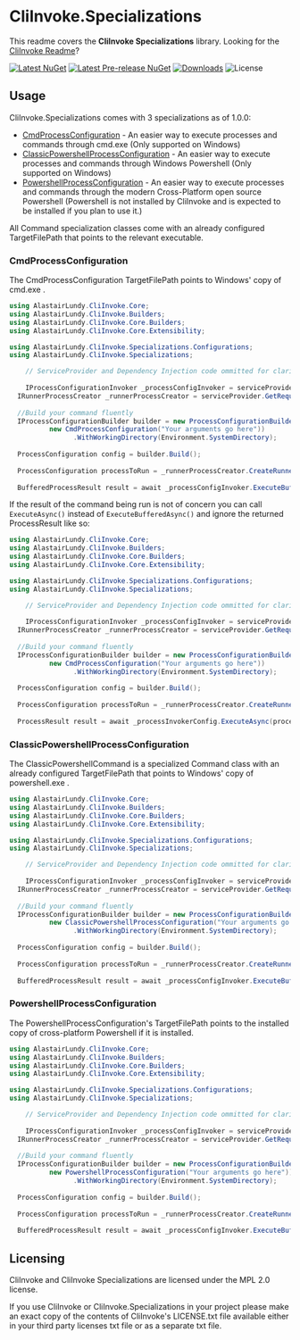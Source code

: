# CliInvoke.Specializations
This readme covers the **CliInvoke Specializations** library. Looking for the [CliInvoke Readme](https://github.com/alastairlundy/CliInvoke/blob/main/README.md)?


<!-- Badges -->
[![Latest NuGet](https://img.shields.io/nuget/v/AlastairLundy.CliInvoke.Specializations.svg)](https://www.nuget.org/packages/AlastairLundy.CliInvoke.Specializations/)
[![Latest Pre-release NuGet](https://img.shields.io/nuget/vpre/AlastairLundy.CliInvoke.Specializations.svg)](https://www.nuget.org/packages/AlastairLundy.CliInvoke.Specializations/)
[![Downloads](https://img.shields.io/nuget/dt/AlastairLundy.CliInvoke.Specializations.svg)](https://www.nuget.org/packages/AlastairLundy.CliInvoke.Specializations/)
![License](https://img.shields.io/github/license/alastairlundy/CliInvoke)

## Usage
CliInvoke.Specializations comes with 3 specializations as of 1.0.0: 
- [CmdProcessConfiguration](#cmdprocessconfiguration) - An easier way to execute processes and commands through cmd.exe (Only supported on Windows)
- [ClassicPowershellProcessConfiguration](#classicpowershellprocessconfiguration) - An easier way to execute processes and commands through Windows Powershell (Only supported on Windows)
- [PowershellProcessConfiguration](#powershellprocessconfiguration) - An easier way to execute processes and commands through the modern Cross-Platform open source Powershell (Powershell is not installed by CliInvoke and is expected to be installed if you plan to use it.)

All Command specialization classes come with an already configured TargetFilePath that points to the relevant executable.

### CmdProcessConfiguration
The CmdProcessConfiguration TargetFilePath points to Windows' copy of cmd.exe .

```csharp
using AlastairLundy.CliInvoke.Core;
using AlastairLundy.CliInvoke.Builders;
using AlastairLundy.CliInvoke.Core.Builders;
using AlastairLundy.CliInvoke.Core.Extensibility;

using AlastairLundy.CliInvoke.Specializations.Configurations;
using AlastairLundy.CliInvoke.Specializations;

    // ServiceProvider and Dependency Injection code ommitted for clarity
    
    IProcessConfigurationInvoker _processConfigInvoker = serviceProvider.GetRequiredService<IProcessConfigurationInvoker>();
  IRunnerProcessCreator _runnerProcessCreator = serviceProvider.GetRequiredService<IRunnerProcessCreator>();
  
  //Build your command fluently
  IProcessConfigurationBuilder builder = new ProcessConfigurationBuilder(
          new CmdProcessConfiguration("Your arguments go here"))
                .WithWorkingDirectory(Environment.SystemDirectory);
  
  ProcessConfiguration config = builder.Build();
  
  ProcessConfiguration processToRun = _runnerProcessCreator.CreateRunnerProcess(config);
  
  BufferedProcessResult result = await _processConfigInvoker.ExecuteBufferedAsync(processToRun);
```

If the result of the command being run is not of concern you can call ``ExecuteAsync()`` instead of ``ExecuteBufferedAsync()`` and ignore the returned ProcessResult like so:
```csharp
using AlastairLundy.CliInvoke.Core;
using AlastairLundy.CliInvoke.Builders;
using AlastairLundy.CliInvoke.Core.Builders;
using AlastairLundy.CliInvoke.Core.Extensibility;

using AlastairLundy.CliInvoke.Specializations.Configurations;
using AlastairLundy.CliInvoke.Specializations;

    // ServiceProvider and Dependency Injection code ommitted for clarity
    
    IProcessConfigurationInvoker _processConfigInvoker = serviceProvider.GetRequiredService<IProcessConfigurationInvoker>();
  IRunnerProcessCreator _runnerProcessCreator = serviceProvider.GetRequiredService<IRunnerProcessCreator>();
  
  //Build your command fluently
  IProcessConfigurationBuilder builder = new ProcessConfigurationBuilder(
          new CmdProcessConfiguration("Your arguments go here"))
                .WithWorkingDirectory(Environment.SystemDirectory);
  
  ProcessConfiguration config = builder.Build();
  
  ProcessConfiguration processToRun = _runnerProcessCreator.CreateRunnerProcess(config);
  
  ProcessResult result = await _processInvokerConfig.ExecuteAsync(processToRun);
```

### ClassicPowershellProcessConfiguration
The ClassicPowershellCommand is a specialized Command class with an already configured TargetFilePath that points to Windows' copy of powershell.exe .

```csharp
using AlastairLundy.CliInvoke.Core;
using AlastairLundy.CliInvoke.Builders;
using AlastairLundy.CliInvoke.Core.Builders;
using AlastairLundy.CliInvoke.Core.Extensibility;

using AlastairLundy.CliInvoke.Specializations.Configurations;
using AlastairLundy.CliInvoke.Specializations;

    // ServiceProvider and Dependency Injection code ommitted for clarity
    
    IProcessConfigurationInvoker _processConfigInvoker = serviceProvider.GetRequiredService<IProcessConfigurationInvoker>();
  IRunnerProcessCreator _runnerProcessCreator = serviceProvider.GetRequiredService<IRunnerProcessCreator>();
  
  //Build your command fluently
  IProcessConfigurationBuilder builder = new ProcessConfigurationBuilder(
          new ClassicPowershellProcessConfiguration("Your arguments go here"))
                .WithWorkingDirectory(Environment.SystemDirectory);
  
  ProcessConfiguration config = builder.Build();
  
  ProcessConfiguration processToRun = _runnerProcessCreator.CreateRunnerProcess(config);
  
  BufferedProcessResult result = await _processConfigInvoker.ExecuteBufferedAsync(processToRun);
```

### PowershellProcessConfiguration
The PowershellProcessConfiguration's TargetFilePath points to the installed copy of cross-platform Powershell if it is installed.

```csharp
using AlastairLundy.CliInvoke.Core;
using AlastairLundy.CliInvoke.Builders;
using AlastairLundy.CliInvoke.Core.Builders;
using AlastairLundy.CliInvoke.Core.Extensibility;

using AlastairLundy.CliInvoke.Specializations.Configurations;
using AlastairLundy.CliInvoke.Specializations;

    // ServiceProvider and Dependency Injection code ommitted for clarity
    
    IProcessConfigurationInvoker _processConfigInvoker = serviceProvider.GetRequiredService<IProcessConfigurationInvoker>();
  IRunnerProcessCreator _runnerProcessCreator = serviceProvider.GetRequiredService<IRunnerProcessCreator>();
  
  //Build your command fluently
  IProcessConfigurationBuilder builder = new ProcessConfigurationBuilder(
          new PowershellProcessConfiguration("Your arguments go here"))
                .WithWorkingDirectory(Environment.SystemDirectory);
  
  ProcessConfiguration config = builder.Build();
  
  ProcessConfiguration processToRun = _runnerProcessCreator.CreateRunnerProcess(config);
  
  BufferedProcessResult result = await _processConfigInvoker.ExecuteBufferedAsync(processToRun);
```

## Licensing
CliInvoke and CliInvoke Specializations are licensed under the MPL 2.0 license.

If you use CliInvoke or CliInvoke.Specializations in your project please make an exact copy of the contents of CliInvoke's LICENSE.txt file available either in your third party licenses txt file or as a separate txt file.
